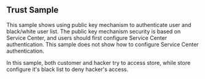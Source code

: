 ## Trust Sample
This sample shows using public key mechanism to authenticate user and black/white user list. The public key mechanism security is based on Service Center, and users should first configure Service Center authentication. This sample does not show how to configure Service Center authentication.

In this sample, both customer and hacker try to access store, while store configure it's black list to deny hacker's access.